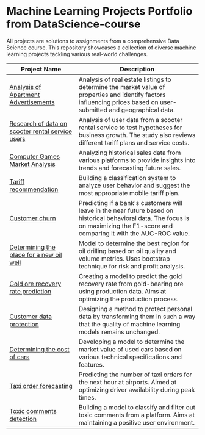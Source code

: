 # Machine Learning Projects Portfolio from DataScience-course


All projects are solutions to assignments from a comprehensive Data Science course. This repository showcases a collection of diverse machine learning projects tackling various real-world challenges. 

| **Project Name** | **Description** |
|------------------|-----------------|
| [Analysis of Apartment Advertisements](https://github.com/Matvey-1212/DataScience_course/tree/main/02.%20Analysis%20of%20apartment%20advertisements) | Analysis of real estate listings to determine the market value of properties and identify factors influencing prices based on user-submitted and geographical data. |
| [Research of data on scooter rental service users]([#](https://github.com/Matvey-1212/DataScience_course/tree/main/03.%20Research%20of%20data%20on%20scooter%20rental%20service%20users)) | Analysis of user data from a scooter rental service to test hypotheses for business growth. The study also reviews different tariff plans and service costs. |
| [Computer Games Market Analysis](https://github.com/Matvey-1212/DataScience_course/tree/main/04.%20Computer%20games%20market%20research) | Analyzing historical sales data from various platforms to provide insights into trends and forecasting future sales. |
| [Tariff recommendation](https://github.com/Matvey-1212/DataScience_course/tree/main/05.%20Tariff%20recommendation) | Building a classification system to analyze user behavior and suggest the most appropriate mobile tariff plan. |
| [Customer churn](https://github.com/Matvey-1212/DataScience_course/tree/main/06.%20Customer%20churn) | Predicting if a bank's customers will leave in the near future based on historical behavioral data. The focus is on maximizing the F1-score and comparing it with the AUC-ROC value. |
| [Determining the place for a new oil well](https://github.com/Matvey-1212/DataScience_course/tree/main/07.%20Determining%20the%20place%20for%20a%20new%20oil%20well) | Model to determine the best region for oil drilling based on oil quality and volume metrics. Uses bootstrap technique for risk and profit analysis. |
| [Gold ore recovery rate prediction](https://github.com/Matvey-1212/DataScience_course/tree/main/08.%20Gold%20ore%20recovery%20rate%20prediction) | Creating a model to predict the gold recovery rate from gold-bearing ore using production data. Aims at optimizing the production process. |
| [Customer data protection](https://github.com/Matvey-1212/DataScience_course/tree/main/09.%20Customer%20data%20protection) | Designing a method to protect personal data by transforming them in such a way that the quality of machine learning models remains unchanged. |
| [Determining the cost of cars](https://github.com/Matvey-1212/DataScience_course/tree/main/10.%20Determining%20the%20cost%20of%20cars) | Developing a model to determine the market value of used cars based on various technical specifications and features. |
| [Taxi order forecasting](https://github.com/Matvey-1212/DataScience_course/tree/main/11.%20Taxi%20order%20forecasting) | Predicting the number of taxi orders for the next hour at airports. Aimed at optimizing driver availability during peak times. |
| [Toxic comments detection](https://github.com/Matvey-1212/DataScience_course/tree/main/12.%20Toxic%20comments%20detection) | Building a model to classify and filter out toxic comments from a platform. Aims at maintaining a positive user environment. |

